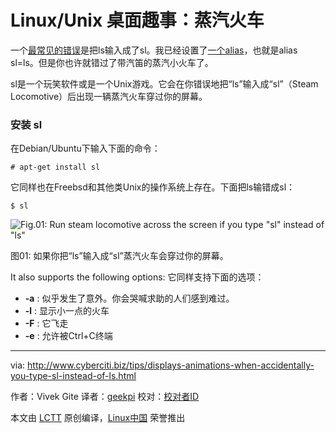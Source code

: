 Linux/Unix 桌面趣事：蒸汽火车
================================================================================
一个[最常见的错误][1]是把ls输入成了sl。我已经设置了[一个alias][2]，也就是alias sl=ls。但是你也许就错过了带汽笛的蒸汽小火车了。

sl是一个玩笑软件或是一个Unix游戏。它会在你错误地把“ls”输入成“sl”（Steam Locomotive）后出现一辆蒸汽火车穿过你的屏幕。

### 安装 sl ###

在Debian/Ubuntu下输入下面的命令：

    # apt-get install sl

它同样也在Freebsd和其他类Unix的操作系统上存在。下面把ls输错成sl：

    $ sl

![Fig.01: Run steam locomotive across the screen if you type "sl" instead of "ls"](http://files.cyberciti.biz/uploads/tips/2011/05/sl_command_steam_locomotive.png)

图01: 如果你把“ls”输入成“sl”蒸汽火车会穿过你的屏幕。

It also supports the following options:
它同样支持下面的选项：

- **-a** : 似乎发生了意外。你会哭喊求助的人们感到难过。
- **-l** : 显示小一点的火车
- **-F** : 它飞走
- **-e** : 允许被Ctrl+C终端

--------------------------------------------------------------------------------

via: http://www.cyberciti.biz/tips/displays-animations-when-accidentally-you-type-sl-instead-of-ls.html

作者：Vivek Gite 
译者：[geekpi](https://github.com/geekpi)
校对：[校对者ID](https://github.com/校对者ID)

本文由 [LCTT](https://github.com/LCTT/TranslateProject) 原创编译，[Linux中国](https://linux.cn/) 荣誉推出

[1]:http://www.cyberciti.biz/tips/my-10-unix-command-line-mistakes.html
[2]:http://bash.cyberciti.biz/guide/Create_and_use_aliases

